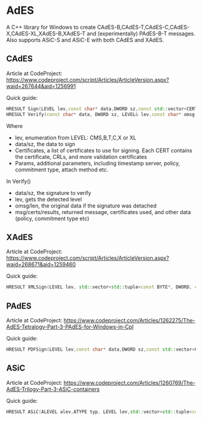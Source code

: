 # AdES
A C++ library for Windows to create CAdES-B,CAdES-T,CAdES-C,CAdES-X,CAdES-XL,XAdES-B,XAdES-T and (experimentally) PAdES-B-T messages. Also supports ASiC-S and ASiC-E with both CAdES and XAdES.

## CAdES
Article at CodeProject: https://www.codeproject.com/script/Articles/ArticleVersion.aspx?waid=267644&aid=1256991

Quick guide:

```C++
HRESULT Sign(LEVEL lev,const char* data,DWORD sz,const std::vector<CERT>& Certificates, SIGNPARAMETERS& Params,std::vector<char>& Signature);
HRESULT Verify(const char* data, DWORD sz, LEVEL& lev,const char* omsg = 0,DWORD len = 0,std::vector<char>* msg = 0,std::vector<PCCERT_CONTEXT>* Certs = 0,VERIFYRESULTS* vr = 0);
```

Where
* lev, enumeration from LEVEL: CMS,B,T,C,X or XL
* data/sz, the data to sign
* Certificates, a list of certificates to use for signing. Each CERT contains the certificate, CRLs, and more validation certificates
* Params, additional parameters, including timestamp server, policy, commitment type, attach method etc.

In Verify()
* data/sz, the signature to verify
* lev, gets the detected level
* omsg/len, the original data if the signature was detached
* msg/certs/results, returned message, certificates used, and other data (policy, commitment type etc)


## XAdES
Article at CodeProject: https://www.codeproject.com/script/Articles/ArticleVersion.aspx?waid=268671&aid=1259460

Quick guide:

```C++
HRESULT XMLSign(LEVEL lev, std::vector<std::tuple<const BYTE*, DWORD, const char*>>& data,const std::vector<CERT>& Certificates,SIGNPARAMETERS& Params, std::vector<char>& Signature);
```

## PAdES
Article at CodeProject: https://www.codeproject.com/Articles/1262275/The-AdES-Tetralogy-Part-3-PAdES-for-Windows-in-Cpl

Quick guide:

```C++
HRESULT PDFSign(LEVEL lev,const char* data,DWORD sz,const std::vector<CERT>& Certificates, SIGNPARAMETERS& Params,std::vector<char>& Signature);
```

## ASiC
Article at CodeProject: https://www.codeproject.com/Articles/1260769/The-AdES-Trilogy-Part-3-ASiC-containers

Quick guide:

```C++
HRESULT ASiC(ALEVEL alev,ATYPE typ, LEVEL lev,std::vector<std::tuple<const BYTE*,DWORD,const char*>>& data,std::vector<CERT>& Certificates, SIGNPARAMETERS& Params, std::vector<char>& fndata);
```

